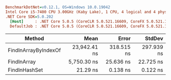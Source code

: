 ``` ini

BenchmarkDotNet=v0.12.1, OS=Windows 10.0.19042
Intel Core i5-7400 CPU 3.00GHz (Kaby Lake), 1 CPU, 4 logical and 4 physical cores
.NET Core SDK=5.0.202
  [Host]     : .NET Core 5.0.5 (CoreCLR 5.0.521.16609, CoreFX 5.0.521.16609), X64 RyuJIT
  DefaultJob : .NET Core 5.0.5 (CoreCLR 5.0.521.16609, CoreFX 5.0.521.16609), X64 RyuJIT


```
|               Method |         Mean |      Error |     StdDev |
|--------------------- |-------------:|-----------:|-----------:|
| FindInArrayByIndexOf | 23,942.41 ns | 318.515 ns | 297.939 ns |
|          FindInArray |  5,750.30 ns |  25.636 ns |  22.725 ns |
|        FindInHashSet |     21.29 ns |   0.138 ns |   0.122 ns |
